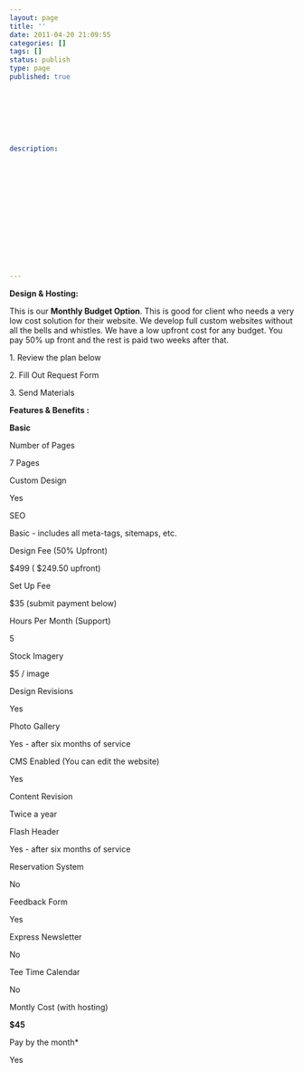 ```yaml
---
layout: page
title: ''
date: 2011-04-20 21:09:55
categories: []
tags: []
status: publish
type: page
published: true








description:















---
```

**Design & Hosting:**

This is our **Monthly Budget Option**. This is good for client who needs
a very low cost solution for their website. We develop full custom
websites without all the bells and whistles. We have a low upfront cost
for any budget. You pay 50% up front and the rest is paid two weeks
after that.

1\. Review the plan below

2\. Fill Out Request Form

3\. Send Materials

**Features & Benefits :**

**Basic**

Number of Pages

7 Pages

Custom Design

Yes

SEO

Basic - includes all meta-tags, sitemaps, etc.

Design Fee (50% Upfront)

\$499 ( \$249.50 upfront)

Set Up Fee

\$35 (submit payment below)

Hours Per Month (Support)

5

Stock Imagery

\$5 / image

Design Revisions

Yes

Photo Gallery

Yes - after six months of service

CMS Enabled (You can edit the website)

Yes

Content Revision

Twice a year

Flash Header

Yes - after six months of service

Reservation System

No

Feedback Form

Yes

Express Newsletter

No

Tee Time Calendar

No

Montly Cost (with hosting)

**\$45**

Pay by the month\*

Yes

 
